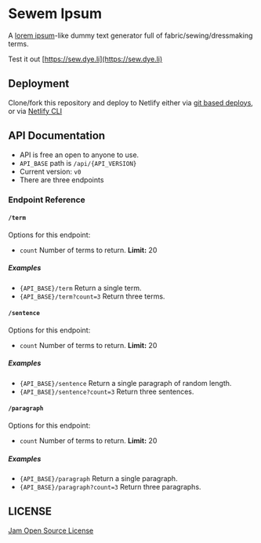 # Sewem Ipsum

A [lorem ipsum](https://en.wikipedia.org/wiki/Lorem_ipsum)-like dummy text generator full of fabric/sewing/dressmaking terms.

Test it out [https://sew.dye.li](https://sew.dye.li)

## Deployment

Clone/fork this repository and deploy to Netlify either via [git based deploys](https://docs.netlify.com/site-deploys/create-deploys/#deploy-with-git), or via [Netlify CLI](https://docs.netlify.com/site-deploys/create-deploys/#netlify-cli)

## API Documentation

- API is free an open to anyone to use.
- `API_BASE` path is `/api/{API_VERSION}`
- Current version: `v0`
- There are three endpoints

### Endpoint Reference

#### `/term`
Options for this endpoint:
- `count`
  Number of terms to return. **Limit:** 20

##### Examples
- `{API_BASE}/term` Return a single term.
- `{API_BASE}/term?count=3` Return three terms.

#### `/sentence`
Options for this endpoint:
- `count` Number of terms to return. **Limit:** 20

##### Examples
- `{API_BASE}/sentence` Return a single paragraph of random length.
- `{API_BASE}/sentence?count=3` Return three sentences.

#### `/paragraph`
Options for this endpoint:
- `count` Number of terms to return. **Limit:** 20

##### Examples
- `{API_BASE}/paragraph` Return a single paragraph.
- `{API_BASE}/paragraph?count=3` Return three paragraphs.
</ul>

## LICENSE

[Jam Open Source License](LICENSE)
